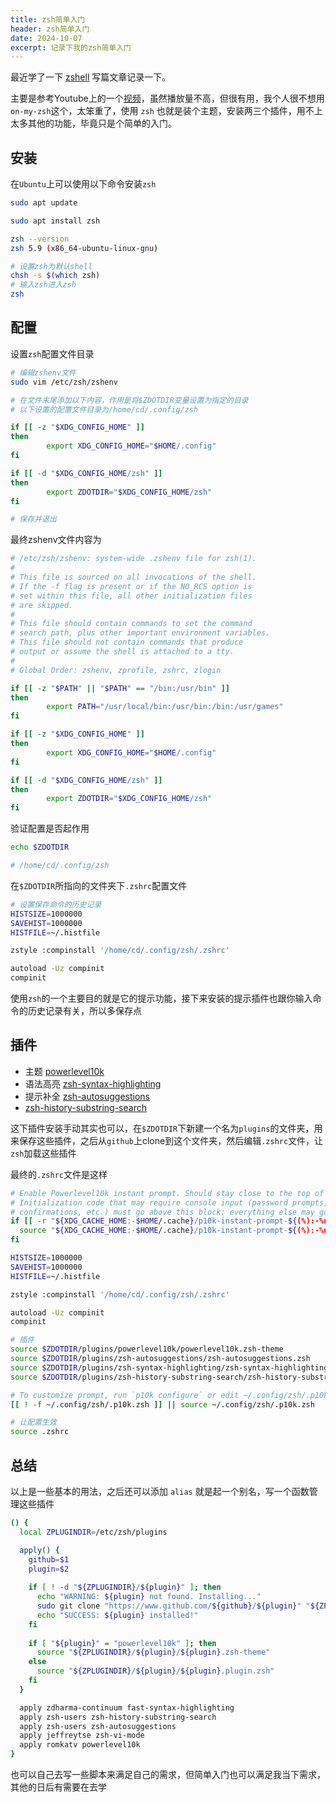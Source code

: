 ```yaml
---
title: zsh简单入门
header: zsh简单入门 
date: 2024-10-07
excerpt: 记录下我的zsh简单入门
---
```


最近学了一下 [zshell](https://zsh.sourceforge.io/) 写篇文章记录一下。

主要是参考Youtube上的一个[视频](https://www.youtube.com/watch?v=rgdR27KMxpo)，虽然播放量不高，但很有用，我个人很不想用`on-my-zsh`这个，太笨重了，使用 `zsh` 也就是装个主题，安装两三个插件，用不上太多其他的功能，毕竟只是个简单的入门。

## 安装

在`Ubuntu`上可以使用以下命令安装`zsh`

```bash
sudo apt update

sudo apt install zsh

zsh --version
zsh 5.9 (x86_64-ubuntu-linux-gnu)

# 设置zsh为默认shell
chsh -s $(which zsh)
# 输入zsh进入zsh
zsh
```



## 配置

设置`zsh`配置文件目录

```bash
# 编辑zshenv文件
sudo vim /etc/zsh/zshenv

# 在文件末尾添加以下内容，作用是将$ZDOTDIR变量设置为指定的目录
# 以下设置的配置文件目录为/home/cd/.config/zsh

if [[ -z "$XDG_CONFIG_HOME" ]]
then
        export XDG_CONFIG_HOME="$HOME/.config"
fi

if [[ -d "$XDG_CONFIG_HOME/zsh" ]]
then
        export ZDOTDIR="$XDG_CONFIG_HOME/zsh"
fi  

# 保存并退出
```



最终zshenv文件内容为

```bash
# /etc/zsh/zshenv: system-wide .zshenv file for zsh(1).
#
# This file is sourced on all invocations of the shell.
# If the -f flag is present or if the NO_RCS option is
# set within this file, all other initialization files
# are skipped.
#
# This file should contain commands to set the command
# search path, plus other important environment variables.
# This file should not contain commands that produce
# output or assume the shell is attached to a tty.
#
# Global Order: zshenv, zprofile, zshrc, zlogin

if [[ -z "$PATH" || "$PATH" == "/bin:/usr/bin" ]]
then
        export PATH="/usr/local/bin:/usr/bin:/bin:/usr/games"
fi

if [[ -z "$XDG_CONFIG_HOME" ]]
then
        export XDG_CONFIG_HOME="$HOME/.config"
fi

if [[ -d "$XDG_CONFIG_HOME/zsh" ]]
then
        export ZDOTDIR="$XDG_CONFIG_HOME/zsh"
fi  
```



验证配置是否起作用

```bash
echo $ZDOTDIR

# /home/cd/.config/zsh
```



在`$ZDOTDIR`所指向的文件夹下`.zshrc`配置文件

```bash
# 设置保存命令的历史记录
HISTSIZE=1000000
SAVEHIST=1000000
HISTFILE=~/.histfile

zstyle :compinstall '/home/cd/.config/zsh/.zshrc'

autoload -Uz compinit
compinit
```

使用`zsh`的一个主要目的就是它的提示功能，接下来安装的提示插件也跟你输入命令的历史记录有关，所以多保存点

## 插件

- 主题 [powerlevel10k](https://github.com/romkatv/powerlevel10k)
- 语法高亮 [zsh-syntax-highlighting](https://github.com/zsh-users/zsh-syntax-highlighting)
- 提示补全 [zsh-autosuggestions](https://github.com/zsh-users/zsh-autosuggestions)
- [zsh-history-substring-search](https://github.com/zsh-users/zsh-history-substring-search)



这下插件安装手动其实也可以，在`$ZDOTDIR`下新建一个名为`plugins`的文件夹，用来保存这些插件，之后从`github`上clone到这个文件夹，然后编辑`.zshrc`文件，让`zsh`加载这些插件

最终的`.zshrc`文件是这样

```bash
# Enable Powerlevel10k instant prompt. Should stay close to the top of ~/.config/zsh/.zshrc.
# Initialization code that may require console input (password prompts, [y/n]
# confirmations, etc.) must go above this block; everything else may go below.
if [[ -r "${XDG_CACHE_HOME:-$HOME/.cache}/p10k-instant-prompt-${(%):-%n}.zsh" ]]; then
  source "${XDG_CACHE_HOME:-$HOME/.cache}/p10k-instant-prompt-${(%):-%n}.zsh"
fi

HISTSIZE=1000000
SAVEHIST=1000000
HISTFILE=~/.histfile

zstyle :compinstall '/home/cd/.config/zsh/.zshrc'

autoload -Uz compinit
compinit

# 插件
source $ZDOTDIR/plugins/powerlevel10k/powerlevel10k.zsh-theme
source $ZDOTDIR/plugins/zsh-autosuggestions/zsh-autosuggestions.zsh
source $ZDOTDIR/plugins/zsh-syntax-highlighting/zsh-syntax-highlighting.zsh
source $ZDOTDIR/plugins/zsh-history-substring-search/zsh-history-substring-search.plugin.zsh

# To customize prompt, run `p10k configure` or edit ~/.config/zsh/.p10k.zsh.
[[ ! -f ~/.config/zsh/.p10k.zsh ]] || source ~/.config/zsh/.p10k.zsh
```



```bash
# 让配置生效
source .zshrc
```

## 总结

以上是一些基本的用法，之后还可以添加 `alias` 就是起一个别名，写一个函数管理这些插件

```bash
() {
  local ZPLUGINDIR=/etc/zsh/plugins

  apply() {
    github=$1
    plugin=$2
    
    if [ ! -d "${ZPLUGINDIR}/${plugin}" ]; then
      echo "WARNING: ${plugin} not found. Installing..."
      sudo git clone "https://www.github.com/${github}/${plugin}" "${ZPLUGINDIR}/${plugin}"
      echo "SUCCESS: ${plugin} installed!"
    fi
    
    if [ "${plugin}" = "powerlevel10k" ]; then
      source "${ZPLUGINDIR}/${plugin}/${plugin}.zsh-theme"
    else
      source "${ZPLUGINDIR}/${plugin}/${plugin}.plugin.zsh"
    fi
  }

  apply zdharma-continuum fast-syntax-highlighting
  apply zsh-users zsh-history-substring-search
  apply zsh-users zsh-autosuggestions
  apply jeffreytse zsh-vi-mode
  apply romkatv powerlevel10k 
}
```

也可以自己去写一些脚本来满足自己的需求，但简单入门也可以满足我当下需求，其他的日后有需要在去学

